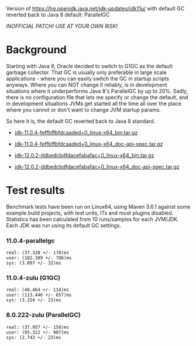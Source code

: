 Version of https://hg.openjdk.java.net/jdk-updates/jdk11u/ with
default GC reverted back to Java 8 default: ParallelGC

*INOFFICIAL PATCH! USE AT YOUR OWN RISK!*

Background
==========

Starting with Java 9, Oracle decided to switch to G1GC as the default
garbage collector. That GC is usually only preferable in large scale
applications - where you can easily switch the GC in startup scripts
anyways. Where you can NOT change it reliably, is in development
situations where it underperforms Java 8's ParallelGC by up to 20%. Sadly, there
is no configuration file that lets me specify or change the default,
and in development situations JVMs get started all the time all over
the place where you cannot or don't want to change JVM startup params.

So here it is, the default GC reverted back to Java 8 standard.

* [jdk-11.0.4-feffbffbfdcaaded+0_linux-x64_bin.tar.gz](jdk-11.0.4-feffbffbfdcaaded+0_linux-x64_bin.tar.gz?raw=true)
* [jdk-11.0.4-feffbffbfdcaaded+0_linux-x64_doc-api-spec.tar.gz](jdk-11.0.4-feffbffbfdcaaded+0_linux-x64_doc-api-spec.tar.gz?raw=true)

* [jdk-12.0.2-ddbedcbdfdacefabafac+0_linux-x64_bin.tar.gz](jdk-12.0.2-ddbedcbdfdacefabafac+0_linux-x64_bin.tar.gz?raw=true)
* [jdk-12.0.2-ddbedcbdfdacefabafac+0_linux-x64_doc-api-spec.tar.gz](jdk-12.0.2-ddbedcbdfdacefabafac+0_linux-x64_doc-api-spec.tar.gz?raw=true)

Test results
============

Benchmark tests have been run on Linux64, using Maven 3.6.1 against some
example build projects, with test units, ITs and most plugins disabled.
Statistics has been calculated from 10 runs/samples for each JVM/JDK.
Each JDK was run using its default GC settings.

### 11.0.4-parallelgc

```
real: (37.328 +/- 178)ms 
user: (102.389 +/- 786)ms 
sys: (3.097 +/- 32)ms
```

### 11.0.4-zulu (G1GC)

```
real: (40.464 +/- 114)ms 
user: (113.446 +/- 657)ms 
sys: (3.224 +/- 23)ms
```

### 8.0.222-zulu (ParallelGC)

```
real: (37.957 +/- 158)ms 
user: (95.322 +/- 907)ms 
sys: (2.743 +/- 23)ms
```


